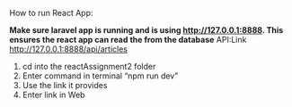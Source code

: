 How to run React App:

**Make sure laravel app is running and is using http://127.0.0.1:8888.
This ensures the react app can read the from the database**
API:Link http://127.0.0.1:8888/api/articles

1. cd into the reactAssignment2 folder
2. Enter command in terminal “npm run dev”
3. Use the link it provides
4. Enter link in Web
